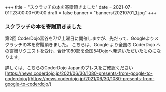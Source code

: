 +++
title = "スクラッチの本を寄贈頂きました"
date = 2021-07-01T23:00:00+09:00
draft = false
banner = "banners/20210701_1.jpg"
+++

### スクラッチの本を寄贈頂きました

第2回 CoderDojo富谷を7/17土曜日に開催しますが、先だって、Googleよりスクラッチの本を寄贈頂きました。
こちらは、Google より全国の CoderDojo への寄贈リクエストを受け、合計1080部を全国54Dojoへ発送いただいたものになります。

詳しくは、こちらのCoderDojo Japanのプレスをご確認ください[https://news.coderdojo.jp/2021/06/30/1080-presents-from-google-to-coderdojo/](https://news.coderdojo.jp/2021/06/30/1080-presents-from-google-to-coderdojo/)

